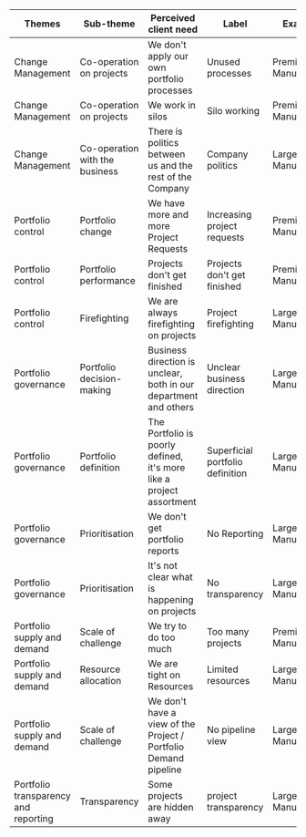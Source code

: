 | Themes                               | Sub-theme                      | Perceived client need                                                | Label                            | Example             |
| ------------------------------------ | ------------------------------ | -------------------------------------------------------------------- | -------------------------------- | ------------------- |
| Change Management                    | Co-operation on projects       | We don't apply our own portfolio processes                           | Unused processes                 | Premium Manufacture |
| Change Management                    | Co-operation on projects       | We work in silos                                                     | Silo working                     | Premium Manufacture |
| Change Management                    | Co-operation with the business | There is politics between us and the rest of the Company             | Company politics                 | Large Manufacturer  |
| Portfolio control                    | Portfolio change               | We have more and more Project Requests                               | Increasing project requests      | Premium Manufacture |
| Portfolio control                    | Portfolio performance          | Projects don't get finished                                          | Projects don't get finished      | Premium Manufacture |
| Portfolio control                    | Firefighting                   | We are always firefighting on projects                               | Project firefighting             | Large Manufacturer  |
| Portfolio governance                 | Portfolio decision-making      | Business direction is unclear, both in our department and others     | Unclear business direction       | Large Manufacturer  |
| Portfolio governance                 | Portfolio definition           | The Portfolio is poorly defined, it's more like a project assortment | Superficial portfolio definition | Large Manufacturer  |
| Portfolio governance                 | Prioritisation                 | We don't get portfolio reports                                       | No Reporting                     | Large Manufacturer  |
| Portfolio governance                 | Prioritisation                 | It's not clear what is happening on projects                         | No transparency                  | Large Manufacturer  |
| Portfolio supply and demand          | Scale of challenge             | We try to do too much                                                | Too many projects                | Premium Manufacture |
| Portfolio supply and demand          | Resource allocation            | We are tight on Resources                                            | Limited resources                | Large Manufacturer  |
| Portfolio supply and demand          | Scale of challenge             | We don't have a view of the Project / Portfolio Demand pipeline      | No pipeline view                 | Large Manufacturer  |
| Portfolio transparency and reporting | Transparency                   | Some projects are hidden away                                        | project transparency             | Large Manufacturer  |
